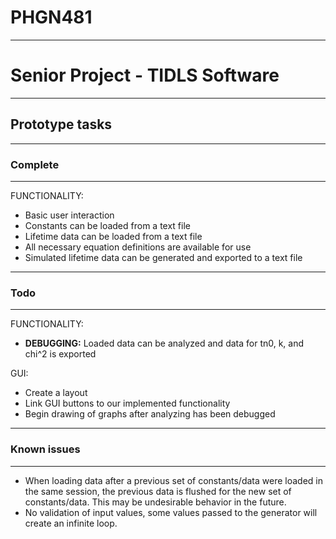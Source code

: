 <h1>PHGN481</h1>
<hr>

<h1>Senior Project - TIDLS Software</h1>

<hr>
<h2>Prototype tasks</h2>
<hr>

<h3>Complete</h3>
<hr>

<p>FUNCTIONALITY:</p>
<ul>
	<li>Basic user interaction</li>
	<li>Constants can be loaded from a text file</li>
	<li>Lifetime data can be loaded from a text file</li>
	<li>All necessary equation definitions are available for use</li>
	<li>Simulated lifetime data can be generated and exported to a text file</li>
</ul>

<hr>
<h3>Todo</h3>
<hr>

<p>FUNCTIONALITY:</p>
<ul>
	<li> <strong>DEBUGGING:</strong> Loaded data can be analyzed and data for tn0, k, and chi^2 is exported</li>
</ul>

<p>GUI:</p>
<ul>
	<li>Create a layout</li>
	<li>Link GUI buttons to our implemented functionality</li>
	<li>Begin drawing of graphs after analyzing has been debugged</li>
</ul>

<hr>
<h3>Known issues</h3>
<hr>
<ul>
	<li>When loading data after a previous set of constants/data were loaded
		in the same session, the previous data is flushed for the new
		set of constants/data.  This may be undesirable behavior in the
		future.</li>
		<li>No validation of input values, some values passed to the generator will create an infinite loop.</li>
	</ul>